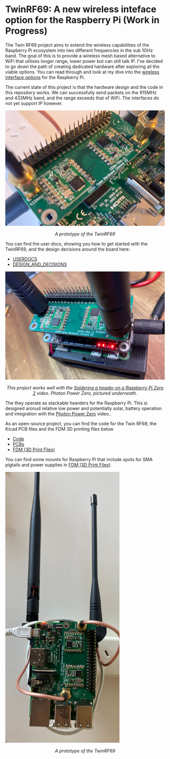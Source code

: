 # TwinRF69: A new wireless inteface option for the Raspberry Pi (Work in Progress)

The Twin RF69 project aims to extend the wireless capabilities of the Raspberry Pi ecosystem into two different frequencies in the sub 1GHz band. The goal of this is to provide a wireless mesh based alternative to WiFi that utilises longer range, lower power but can still talk IP. I've decided to go down the path of creating dedicated hardware after exploring all the viable options. You can read through and look at my dive into the [wireless interface options](WIRELESS_INTERFACE_RESEARCH.md) for the Raspberry Pi.

The current state of this project is that the hardware design and the code in this repository works. We can successfully send packets on the 915MHz and 433MHz band, and the range exceeds that of WiFi. The interfaces do not yet support IP however.

![Alt text](IMG/TwinRF69.png?raw=true "Title") <p style="text-align:center; font-style:italic;">A prototype of the TwinRF69</p>

You can find the user docs, showing you how to get started with the TwinRF69, and the design decisions around the board here:
* [USERDOCS](USERDOCS.md) 
* [DESIGN_AND_DECISIONS](DESIGN_AND_DECISIONS.md)

![Alt text](IMG/TwinRF69_with_PPZ.png?raw=true "Title") <p style="text-align:center; font-style:italic;">This project works well with the  [Soldering a header on a Raspberry Pi Zero 2](https://youtu.be/pwCCnsn2Mug) video. Photon Power Zero, pictured underneath. 

The they operate as stackable hearders for the Raspberry Pi. This si designed aronud relative low power and potentially solar, battery operation and integration with the  [Photon Power Zero](https://youtu.be/pwCCnsn2Mug) video..</p>

As an open-source project, you can find the code for the Twin RF69, the Kicad PCB files and the FDM 3D printing files below
* [Code](Code)
* [PCBs](PCBs)
* [FDM (3D Print Files)](FDM)

You can find some mounts for Raspberry Pi that include spots for SMA pigtails and power supplies in [FDM (3D Print Files)](FDM)

![Alt text](IMG/TwinRF69_full.png?raw=true "Title") <p style="text-align:center; font-style:italic;">A prototype of the TwinRF69</p>